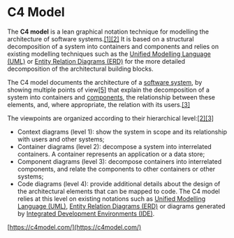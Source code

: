 # C4 Model

The **C4 model** is a lean graphical notation technique for modelling the architecture of software systems.[\[1\]](https://en.wikipedia.org/wiki/C4\_model#cite\_note-:0-1)[\[2\]](https://en.wikipedia.org/wiki/C4\_model#cite\_note-:1-2) It is based on a structural decomposition of a system into containers and components and relies on existing modelling techniques such as the [Unified Modelling Language (UML)](https://en.wikipedia.org/wiki/Unified\_Modeling\_Language) or [Entity Relation Diagrams (ERD)](https://en.wikipedia.org/wiki/Entity%E2%80%93relationship\_model) for the more detailed decomposition of the architectural building blocks.



The C4 model documents the architecture of a [software system](https://en.wikipedia.org/wiki/Software\_system), by showing multiple points of view[\[5\]](https://en.wikipedia.org/wiki/C4\_model#cite\_note-5) that explain the decomposition of a system into containers and [components](https://en.wikipedia.org/wiki/Component-based\_software\_engineering), the relationship between these elements, and, where appropriate, the relation with its users.[\[3\]](https://en.wikipedia.org/wiki/C4\_model#cite\_note-:2-3)

The viewpoints are organized according to their hierarchical level:[\[2\]](https://en.wikipedia.org/wiki/C4\_model#cite\_note-:1-2)[\[3\]](https://en.wikipedia.org/wiki/C4\_model#cite\_note-:2-3)

* Context diagrams (level 1): show the system in scope and its relationship with users and other systems;
* Container diagrams (level 2): decompose a system into interrelated containers. A container represents an application or a data store;
* Component diagrams (level 3): decompose containers into interrelated components, and relate the components to other containers or other systems;
* Code diagrams (level 4): provide additional details about the design of the architectural elements that can be mapped to code. The C4 model relies at this level on existing notations such as [Unified Modelling Language (UML)](https://en.wikipedia.org/wiki/Unified\_Modeling\_Language), [Entity Relation Diagrams (ERD)](https://en.wikipedia.org/wiki/Entity%E2%80%93relationship\_model) or diagrams generated by [Integrated Development Environments (IDE)](https://en.wikipedia.org/wiki/Integrated\_development\_environment).

[https://c4model.com/](https://c4model.com/)
